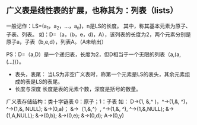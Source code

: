 


## 广义表是线性表的扩展，也称其为：列表（**lists**）
一般记作：LS=(a$_1$，a$_2$，...，a$_n$)，n是LS的长度。
其中，称其基本元素为原子、子表、列表。
如：D=（a，(b，e，d)，A），该列表的长度为2，两个元素分别是原子a，子表（b,e,d），列表A。（A未给出）

PS：D=（a,D）是一个递归表，长度为2，但D相当于一个无限的列表（a,(a,(...))）。
- 表头，表尾：
当LS为非空广义表时，称第一个元素是LS的表头，其余元素组成的表是LS的表尾。
- 长度与深度
长度是表的元素个数，深度是括号的数量。


广义表存储结构：类十字链表
0：原子；1：子表
如：
D->(1, &,^ )，^->(1,&, ^)， ^->(1,&, NULL);
&->(0,a)；       &->（1,&,^）, ^->(1,&, ^), ^->(1,&,NULL); &->(1,A,NULL);
                         &->(0,b); &->(0,e); &->(0,d);  A->(0,y)

                   
<!--stackedit_data:
eyJoaXN0b3J5IjpbMTE2NjUzNzk5LC03MzAxNzAzMDQsMTc4MD
k1OTg4OSwtOTg0NTAxOTgsLTUxMTg5MDI2Nl19
-->